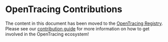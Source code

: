 # OpenTracing Contributions

The content in this document has been moved to the [OpenTracing Registry](https://opentracing.io/registry). Please see our [contribution guide](https://opentracing.io/get-involved/register/) for more information on how to get involved in the OpenTracing ecosystem!
